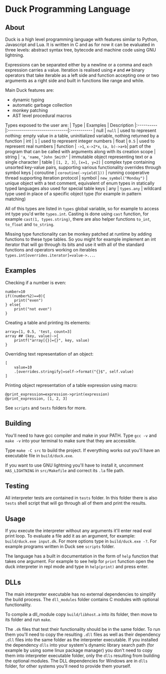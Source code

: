 # Duck Programming Language

## About
Duck is a high level programming language with features similar to Python, Javascript and Lua. It is written in C and as for now it can be evaluated in three levels: abstract syntax tree, bytecode and machine code using GNU lightning.

Expressions can be separated either by a newline or a comma and each expression carries a value. Iteration is realised using `#` and `##` binary operators that take iterable as a left side and function accepting one or two arguments as a right side and built in functions like range and while.
 
Main Duck features are:
- dynamic typing
- automatic garbage collection
- monkey patching
- AST level procedural macros

Types exposed to the user are:
| Type      | Examples                      | Description
|:----------|:------------------------------|:-----------
| null      | `null`                        | used to represent nothing: empty value in a table, uninitialized variable, nothing returned by a function
| int       | `1`                           | used to represent integer numbers
| float     | `0.5`                         | used to represent real numbers
| function  | `->1`, `x->2*x`, `(a, b)->a+b`| part of the program that can be called with arguments along with its creation scope
| string    | `'a`, `'name`, `"John Smith"` | immutable object representing text or a single character
| table     | `[1, 2, 3]`, `[x=1, y=2]`     | complex type containing unsorted key-value pairs, supporting various functionality overrides through symbol keys
| coroutine | `coroutine(->yield(1))`       | running cooperative thread supporting iteration protocol
| symbol    | `new_symbol("Monday")`        | unique object with a text comment, equivalent of enum types in statically typed languages also used for special table keys
| any       | `types.any`                   | wildcard type used in place of a specific object type (for example in pattern matching)

All of this types are listed in `types` global variable, so for example to access int type you'd write `types.int`. 
Casting is done using `cast` function, for example `cast(1, types.string)`, there are also helper functions `to_int`, `to_float` and `to_string`.

Missing type functionality can be monkey patched at runtime by adding functions to these type tables. So you might for example implement an int iterator that will go through its bits and use it with all of the standard functions and operators working on iterables `types.int[overrides.iterator]=value->...`. 

## Examples

Checking if a number is even:
```
number=10
if((number%2)==0){
    print("even")
} else{
    print("not even")
}
```

Creating a table and printing its elements:
```
array=[1, 0.5, 'test, count=3]
array ## (key, value)->{
    printf("array[{}]={}", key, value)
}
```
Overriding text representation of an object:
```
[
    value=10
    .[overrides.stringify]=self->format("{}$", self.value)
]
```
Printing object representation of a table expression using macro:
```
@print_expression=expression->print(expression)
@print_expression, [1, 2, 3]
```

See `scripts` and `tests` folders for more.

## Building
You'll need to have gcc compiler and make in your PATH. Type `gcc -v` and `make -v` into your terminal to make sure that they are accessible.

Type `make -C src` to build the project. If everything works out you'll have an executable file in `build/duck.exe`.

If you want to use GNU lightning you'll have to install it, uncomment `HAS_LIGHTNING` in `src/Makefile` and correct its `.la` file path.

## Testing
All interpreter tests are contained in `tests` folder. In this folder there is also `tests` shell script that will go through all of them and print the results. 

## Usage
If you execute the interpreter without any arguments it'll enter read eval print loop. To evaluate a file add it as an argument, for example: `build/duck.exe input.dk`. For more options type in  `build/duck.exe -?`. For example programs written in Duck see `scripts` folder.

The language has a built in documentation in the form of `help` function that takes one argument. For example to see help for `print` function open the duck interpreter in repl mode and type in `help(print)` and press enter.

## DLLs
The main interpreter executable has no external dependencies to simplify the build process. The `dll_modules` folder contains C modules with optional functionality. 

To compile a dll_module copy `build/libhost.a` into its folder, then move to its folder and run `make`. 

The `.dk` files that test their functionality should be in the same folder. To run them you'll need to copy the resulting `.dll` files as well as their dependency `.dll` files into the same folder as the interpreter executable. If you installed the dependency `dlls` into your system's dynamic library search path (for example by using some linux package manager) you don't need to copy them into interpreter executable folder, only the `dlls` resulting from building the optional modules. The DLL dependencies for Windows are in `dlls` folder, for other systems you'll need to provide them yourself.
